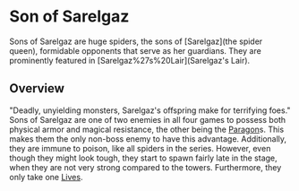 # Son of Sarelgaz

Sons of Sarelgaz are huge spiders, the sons of [Sarelgaz](the spider queen), formidable opponents that serve as her guardians. They are prominently featured in [Sarelgaz%27s%20Lair](Sarelgaz's Lair).
## Overview

"Deadly, unyielding monsters, Sarelgaz's offspring make for terrifying foes."
Sons of Sarelgaz are one of two enemies in all four games to possess both physical armor and magical resistance, the other being the [Paragon](Paragon)s. This makes them the only non-boss enemy to have this advantage. Additionally, they are immune to poison, like all spiders in the series. However, even though they might look tough, they start to spawn fairly late in the stage, when they are not very strong compared to the towers. Furthermore, they only take one [Lives](life).